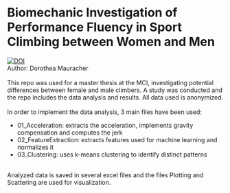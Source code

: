 # Biomechanic Investigation of Performance Fluency in Sport Climbing between Women and Men
[![DOI](https://zenodo.org/badge/775339355.svg)](https://zenodo.org/doi/10.5281/zenodo.12808034) <br>
Author: Dorothea Mauracher <br>
<br>
This repo was used for a master thesis at the MCI, investigating potential differences between female and male climbers. A study was conducted and the repo includes the data analysis and results. All data used is anonymized. <br>
<br>
In order to implement the data analysis, 3 main files have been used:
* 01_Acceleration: extracts the acceleration, implements gravity compensation and computes the jerk
* 02_FeatureExtraction: extracts features used for machine learning and normalizes it
* 03_Clustering: uses k-means clustering to identify distinct patterns
<br>
Analyzed data is saved in several excel files and the files Plotting and Scattering are used for visualization.
